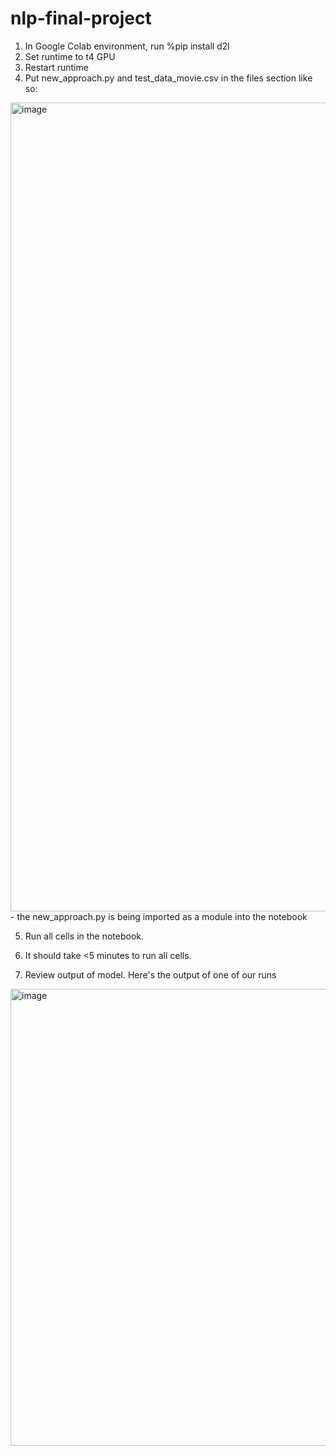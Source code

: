 # nlp-final-project

1. In Google Colab environment, run %pip install d2l
2. Set runtime to t4 GPU 
3. Restart runtime
4. Put new_approach.py and test_data_movie.csv in the files section like so:
<img width="1294" alt="image" src="https://github.com/user-attachments/assets/ce0e7cce-2da3-44be-9579-0972133c061a" />
   - the new_approach.py is being imported as a module into the notebook
  
5. Run all cells in the notebook.

6. It should take <5 minutes to run all cells.

7. Review output of model. Here's the output of one of our runs
<img width="731" alt="image" src="https://github.com/user-attachments/assets/af93e1c4-6031-4901-bddf-0632054c2491" />
